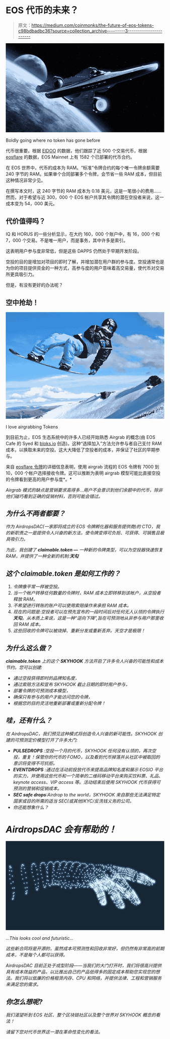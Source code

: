 # EOS 代币的未来？

> 原文：<https://medium.com/coinmonks/the-future-of-eos-tokens-c98bdbadbc36?source=collection_archive---------3----------------------->

![](img/6f0c12c5c7c97f1484969125cadb4dc1.png)

Boldly going where no token has gone before

代币很重要。根据 [EIDOO](https://eidoo.io/erc20-tokens-list/) 的数据，他们跟踪了近 500 个交易代币，根据 [eosflare](https://eosflare.io/) 的数据，EOS Mainnet 上有 1582 个已部署的代币合约。

在 EOS 世界中，代币的成本为 RAM。“标准”令牌合约的每个唯一令牌余额需要 240 字节的 RAM。如果单个合同部署多个令牌，会节省一些 RAM 成本，但目前这种情况非常少见。

在撰写本文时，这 240 字节的 RAM 成本为 0.18 美元，这是一笔很小的费用……然而，对于希望与近 300，000 个 EOS 帐户共享其令牌的潜在空投者来说，这一成本变为 54，000 美元。

## 代价值得吗？

IQ 和 HORUS 的一些分析显示，在大约 160，000 个账户中，有 16，000 个和 7，000 个交易。不是唯一用户，而是事务，其中许多是索引。

这表明用户参与度非常低，但是这些 DAPPS 仍然处于早期开发阶段。

空投的目的是增加对项目的即时了解，并增加潜在用户群的参与度。空投通常也是为你的项目提供资金的一种方式，高参与度的用户意味着高交易量，使代币对交易所更具吸引力。

但是，有没有更好的办法呢？

## 空中抢劫！

![](img/c3b363aab7e54656b2f6048b309a85c1.png)

I love airgrabbing Tokens

到目前为止，EOS 生态系统中的许多人已经开始熟悉 Airgrab 的概念(由 EOS Cafe 的 Syed 和 [bloks.io](https://bloks.io) 创造)。这种“选择加入”方法允许参与者自己支付 RAM 成本，以换取未来的空投。这大大降低了空投者的成本，并保证了社区的早期参与。

来自 [eosflare 令牌](https://eosflare.io/tokens)的详细信息表明，使用 airgrab 流程的 EOS 令牌有 7000 到 10，000 个帐户选择接收令牌。这可以推断为表明 airgrab 模型可能比直接空投的令牌看到更高的用户参与度*。*

*Airgrab 模式的缺点是营销要求高得多…用户不会意识到他们余额中的代币，除非他们碰巧看到正确的促销材料，否则可能会错过。*

## *为什么不两者都要？*

*作为 AirdropsDAC(一家即将成立的 EOS 令牌孵化器和服务提供商)的 CTO，我的新职责之一是提供令人兴奋的新方法，使令牌变得可负担、可获得、可销售且极具吸引力。*

*为此，我创建了 **claimable.token —** 一种新的令牌类型，可以为空投器快速恢复 RAM，并提供了一种全新的机制:**天勾***

## *这个 claimable.token 是如何工作的？*

1.  *令牌像平常一样被空投。*
2.  *当一个帐户转移任何数量的令牌时，RAM 成本立即转移到该帐户，从空投者释放 RAM。*
3.  *不希望进行转账的账户可以使用索赔操作来承担 RAM 成本。*
4.  *现在的问题是:空投者可以在预先宣布的一段时间后对任何无人认领的令牌执行**天勾**。从本质上来说，这是一种“逆向下降”,旨在可预测地从非参与用户那里收回 RAM 成本。*
5.  *这些回收的令牌可以被烧掉、重新分发或重新丢弃。天空才是极限！*

## *为什么这么做？*

***claimable.token** 上的这个 **SKYHOOK** 方法开启了许多令人兴奋的可能性和成本节约。您可以创建:*

*   *通过空投获得即时的品牌知名度，*
*   *通过索赔方法和宣布 SKYHOOK 截止日期的即时用户参与，*
*   *部署令牌的可预测成本模型，*
*   *确保只有参与的用户才能访问您的令牌，*
*   *根据您的目的灵活地重新部署或重新分配令牌！*

## *哇，还有什么？*

*在 AirdropsDAC，我们预见这种模式将创造令人兴奋的新可能性。SKYHOOK 创建的可预测定价模型打开了许多大门:*

*   ***PULSEDROPS** :空投一个月的代币，SKYHOOK 任何没有认领的，再次空投，重复！保管你的代币的 FOMO，以及看到代币掉落并从社区中被取回的意识将变得不可抗拒。*
*   ***EVENTDROPS** :通过在活动前投放代币来提高品牌知名度和展示 EOSIO 平台的实力，并使用这些代币和一个简单的二维码移动平台来购买饮料票、礼品、keynote access、VIP access 等。活动结束后使用 SKYHOOK 代币获得可预测的营销和促销成本。*
*   ***SEC safe drops**:Airdrop to the world，SKYHOOK 来自那些无法满足特定国家或目的所需的适当 SEC(或其他)KYC/反洗钱义务的公司。*
*   *你还能想象什么？*

# *AirdropsDAC 会有帮助的！*

*![](img/dd055114540b236bf5f04e5119c5fb9f.png)*

*…This looks cool and futuristic…*

*这些新合同将是开源的，虽然成本可预测性和回收非常好，但仍然有非常高的前期成本，不是每个人都可以获得。*

*AirdropsDAC 目前正处于成型阶段——当我们的大门打开时，我们将很高兴提供具有成本效益的产品，以比推出自己的产品低得多的固定成本帮助您实现您的想法。我们将以低廉的价格租赁内存、CPU 和网络，并提供法律、工程和营销服务来满足您的需求。*

## *你怎么想呢?*

*我们渴望听到 EOS 社区、整个区块链社区以及整个世界对 SKYHOOK 概念的看法！*

*请留下您对代币世界这一潜在革命性变化的看法。*